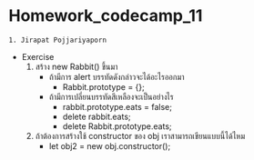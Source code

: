 # Homework_codecamp_11
    1. Jirapat Pojjariyaporn
- Exercise
    1. สร้าง new Rabbit() ขึ้นมา
        - ถ้ามีการ alert บรรทัดดังกล่าวจะได้อะไรออกมา
            - Rabbit.prototype = {};
        - ถ้ามีการเปลี่ยนบรรทัดสีเหลืองจะเป็นอย่างไร
            - rabbit.prototype.eats = false;
            - delete rabbit.eats;
            - delete Rabbit.prototype.eats;
    2. ถ้าต้องการสร้างใช้ constructor ของ obj เราสามารถเขียนแบบนี้ได้ไหม
        - let obj2 = new obj.constructor();